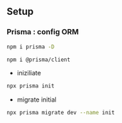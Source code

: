 ## Setup

### Prisma : config ORM

```bash
npm i prisma -D
```

```bash
npm i @prisma/client
```

- iniziliate

```bash
npx prisma init
```

- migrate initial

```bash
npx prisma migrate dev --name init
```

